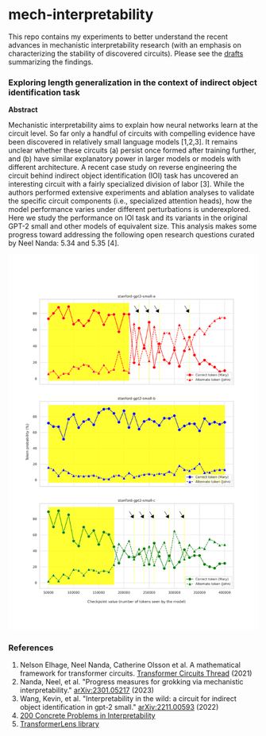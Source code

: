 # mech-interpretability

This repo contains my experiments to better understand the recent advances in mechanistic interpretability research (with an emphasis on characterizing the stability of discovered circuits). Please see the [drafts](./drafts/draft_v1_nov10_2023.pdf) summarizing the findings.

### Exploring length generalization in the context of indirect object identification task

**Abstract**

Mechanistic interpretability aims to explain how neural networks learn at the circuit level. So far only a handful of circuits with compelling evidence have been discovered in relatively small language models [1,2,3]. It remains unclear whether these circuits (a) persist once formed after training further, and (b) have similar explanatory power in larger models or models with different architecture. A recent case study on reverse engineering the circuit behind indirect object identification (IOI) task has uncovered an interesting circuit with a fairly specialized division of labor [3]. While the authors performed extensive experiments and ablation analyses to validate the specific circuit components (i.e., specialized attention heads), how the model performance varies under different perturbations is underexplored. Here we study the performance on IOI task and its variants in the original GPT-2 small and other models of equivalent size. This analysis makes some progress toward addressing the following open research questions curated by Neel Nanda: 5.34 and 5.35 [4].

![Alt text](ioi-circuit/figures/figure_2.png)

### References

1. Nelson Elhage, Neel Nanda, Catherine Olsson et al. A mathematical framework for transformer circuits. [Transformer Circuits Thread](https://transformer-circuits.pub/2021/framework/index.html) (2021)
2. Nanda, Neel, et al. "Progress measures for grokking via mechanistic interpretability." [arXiv:2301.05217](https://arxiv.org/abs/2301.05217) (2023)
3. Wang, Kevin, et al. "Interpretability in the wild: a circuit for indirect object identification in gpt-2 small." [arXiv:2211.00593](https://arxiv.org/abs/2211.00593) (2022)
4. [200 Concrete Problems in Interpretability](https://docs.google.com/spreadsheets/d/1oOdrQ80jDK-aGn-EVdDt3dg65GhmzrvBWzJ6MUZB8n4/edit#gid=0)
5. [TransformerLens library](https://github.com/neelnanda-io/TransformerLens) 
